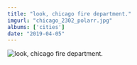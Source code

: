 ```yaml
---
title: "look, chicago fire department."
imgurl: "chicago_2302_polarr.jpg"
albums: ['cities']
date: "2019-04-05"
---
```

![look, chicago fire department.](https://s3.us-east-2.amazonaws.com/ying-ish/chicago_2302_polarr.jpg)